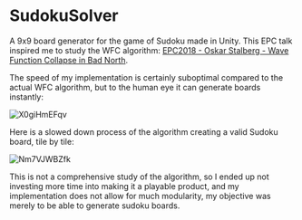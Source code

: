 # SudokuSolver
A 9x9 board generator for the game of Sudoku made in Unity. This EPC talk inspired me to study the WFC algorithm: [EPC2018 - Oskar Stalberg - Wave Function Collapse in Bad North](https://www.youtube.com/watch?v=0bcZb-SsnrA&t=27s&ab_channel=BUasGames). 

The speed of my implementation is certainly suboptimal compared to the actual WFC algorithm, but to the human eye it can generate boards instantly:

![X0giHmEFqv](https://user-images.githubusercontent.com/49330163/170133970-4c8b4c71-3009-47ae-80cc-3d8173009c74.gif)

Here is a slowed down process of the algorithm creating a valid Sudoku board, tile by tile:

![Nm7VJWBZfk](https://user-images.githubusercontent.com/49330163/170132395-fedd9b14-0df2-4d29-8ee5-fd47592033d1.gif)

This is not a comprehensive study of the algorithm, so I ended up not investing more time into making it a playable product, and my implementation does not allow for much modularity, my objective was merely to be able to generate sudoku boards.
